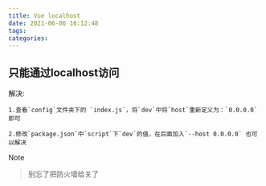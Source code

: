 ```yaml
---
title: Vue localhost
date: 2021-06-06 16:12:48
tags:
categories:
---
```




## 只能通过localhost访问

解决:

```
1.查看`config`文件夹下的 `index.js`，将`dev`中将`host`重新定义为：`0.0.0.0`即可

2.修改`package.json`中`script`下`dev`的值，在后面加入`--host 0.0.0.0` 也可以解决
```

Note

> 别忘了把防火墙给关了
